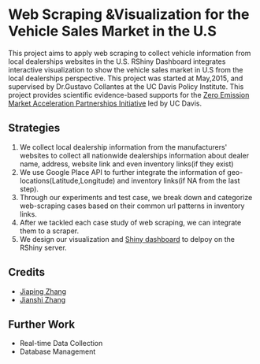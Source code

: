 # Web Scraping &Visualization for the Vehicle Sales Market in the U.S

This project aims to apply web scraping to collect vehicle information from local dealerships websites in the U.S. RShiny Dashboard
integrates interactive visualization to show the vehicle sales market in U.S from the local dealerships perspective. This project was
started at May,2015, and supervised by Dr.Gustavo Collantes at the UC Davis Policy Institute. This project provides scientific evidence-based 
supports for the [Zero Emission Market Acceleration Partnerships Initiative](http://zeroemissionmap.ucdavis.edu/) led by UC Davis. 

## Strategies

1. We collect local dealership information from the manufacturers' websites to collect all nationwide dealerships information about dealer name, address, website
link and even inventory links(if they exist)
2. We use Google Place API to further integrate the information of geo-locations(Latitude,Longitude) and inventory links(if NA from the last step).
3. Through our experiments and test case, we break down and categorize web-scraping cases based on their common url patterns in inventory links.
4. After we tackled each case study of web scraping, we can integrate them to a scraper.
5. We design our visualization and [Shiny dashboard](https://rshiny-jp.shinyapps.io/EVdashboard) to delpoy on the RShiny server.

## Credits

+ [Jiaping Zhang](https://github.com/jpzhangvincent)
+ [Jianshi Zhang](https://github.com/JaneJianshi)

## Further Work

- Real-time Data Collection
- Database Management

